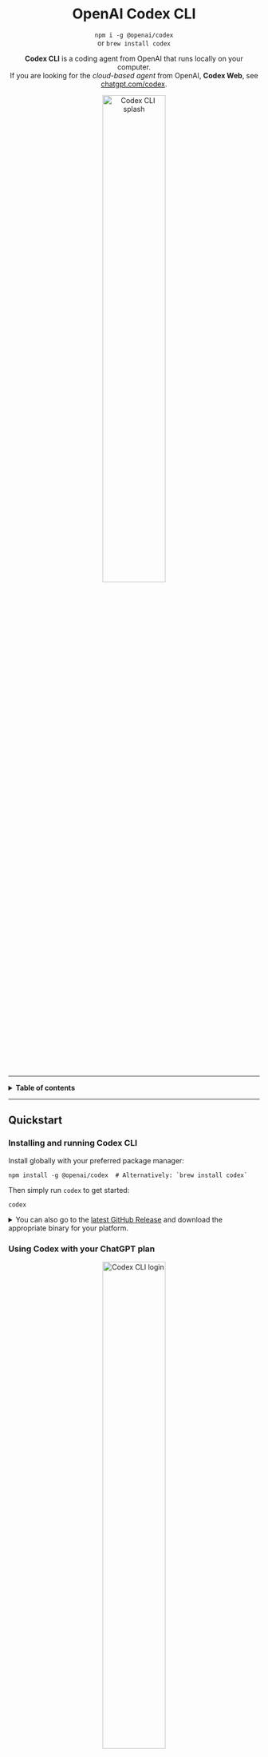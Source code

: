 <h1 align="center">OpenAI Codex CLI</h1>

<p align="center"><code>npm i -g @openai/codex</code><br />or <code>brew install codex</code></p>

<p align="center"><strong>Codex CLI</strong> is a coding agent from OpenAI that runs locally on your computer.</br>If you are looking for the <em>cloud-based agent</em> from OpenAI, <strong>Codex Web</strong>, see <a href="https://chatgpt.com/codex">chatgpt.com/codex</a>.</p>

<p align="center">
  <img src="./.github/codex-cli-splash.png" alt="Codex CLI splash" width="50%" />
  </p>

---

<details>
<summary><strong>Table of contents</strong></summary>

<!-- Begin ToC -->

- [Quickstart](#quickstart)
  - [Installing and running Codex CLI](#installing-and-running-codex-cli)
  - [Using Codex with your ChatGPT plan](#using-codex-with-your-chatgpt-plan)
  - [Connecting on a "Headless" Machine](#connecting-on-a-headless-machine)
    - [Authenticate locally and copy your credentials to the "headless" machine](#authenticate-locally-and-copy-your-credentials-to-the-headless-machine)
    - [Connecting through VPS or remote](#connecting-through-vps-or-remote)
  - [Usage-based billing alternative: Use an OpenAI API key](#usage-based-billing-alternative-use-an-openai-api-key)
  - [Choosing Codex's level of autonomy](#choosing-codexs-level-of-autonomy)
    - [**1. Read/write**](#1-readwrite)
    - [**2. Read-only**](#2-read-only)
    - [**3. Advanced configuration**](#3-advanced-configuration)
    - [Can I run without ANY approvals?](#can-i-run-without-any-approvals)
    - [Fine-tuning in `config.toml`](#fine-tuning-in-configtoml)
  - [Example prompts](#example-prompts)
- [Running with a prompt as input](#running-with-a-prompt-as-input)
- [Using Open Source Models](#using-open-source-models)
  - [Platform sandboxing details](#platform-sandboxing-details)
- [Experimental technology disclaimer](#experimental-technology-disclaimer)
- [System requirements](#system-requirements)
- [CLI reference](#cli-reference)
- [Memory & project docs](#memory--project-docs)
- [Non-interactive / CI mode](#non-interactive--ci-mode)
- [Model Context Protocol (MCP)](#model-context-protocol-mcp)
- [Tracing / verbose logging](#tracing--verbose-logging)
  - [DotSlash](#dotslash)
- [Configuration](#configuration)
- [FAQ](#faq)
- [Zero data retention (ZDR) usage](#zero-data-retention-zdr-usage)
- [Codex open source fund](#codex-open-source-fund)
- [Contributing](#contributing)
  - [Development workflow](#development-workflow)
  - [Writing high-impact code changes](#writing-high-impact-code-changes)
  - [Opening a pull request](#opening-a-pull-request)
  - [Review process](#review-process)
  - [Community values](#community-values)
  - [Getting help](#getting-help)
  - [Contributor license agreement (CLA)](#contributor-license-agreement-cla)
    - [Quick fixes](#quick-fixes)
  - [Releasing `codex`](#releasing-codex)
- [Security & responsible AI](#security--responsible-ai)
- [License](#license)

<!-- End ToC -->

</details>

---

## Quickstart

### Installing and running Codex CLI

Install globally with your preferred package manager:

```shell
npm install -g @openai/codex  # Alternatively: `brew install codex`
```

Then simply run `codex` to get started:

```shell
codex
```

<details>
<summary>You can also go to the <a href="https://github.com/openai/codex/releases/latest">latest GitHub Release</a> and download the appropriate binary for your platform.</summary>

Each GitHub Release contains many executables, but in practice, you likely want one of these:

- macOS
  - Apple Silicon/arm64: `codex-aarch64-apple-darwin.tar.gz`
  - x86_64 (older Mac hardware): `codex-x86_64-apple-darwin.tar.gz`
- Linux
  - x86_64: `codex-x86_64-unknown-linux-musl.tar.gz`
  - arm64: `codex-aarch64-unknown-linux-musl.tar.gz`

Each archive contains a single entry with the platform baked into the name (e.g., `codex-x86_64-unknown-linux-musl`), so you likely want to rename it to `codex` after extracting it.

</details>

### Using Codex with your ChatGPT plan

<p align="center">
  <img src="./.github/codex-cli-login.png" alt="Codex CLI login" width="50%" />
  </p>

Run `codex` and select **Sign in with ChatGPT**. You'll need a Plus, Pro, or Team ChatGPT account, and will get access to our latest models, including `gpt-5`, at no extra cost to your plan. (Enterprise is coming soon.)

> Important: If you've used the Codex CLI before, follow these steps to migrate from usage-based billing with your API key:
>
> 1. Update the CLI and ensure `codex --version` is `0.20.0` or later
> 2. Delete `~/.codex/auth.json` (this should be `C:\Users\USERNAME\.codex\auth.json` on Windows)
> 3. Run `codex login` again

If you encounter problems with the login flow, please comment on [this issue](https://github.com/openai/codex/issues/1243).

### Connecting on a "Headless" Machine

Today, the login process entails running a server on `localhost:1455`. If you are on a "headless" server, such as a Docker container or are `ssh`'d into a remote machine, loading `localhost:1455` in the browser on your local machine will not automatically connect to the webserver running on the _headless_ machine, so you must use one of the following workarounds:

#### Authenticate locally and copy your credentials to the "headless" machine

The easiest solution is likely to run through the `codex login` process on your local machine such that `localhost:1455` _is_ accessible in your web browser. When you complete the authentication process, an `auth.json` file should be available at `$CODEX_HOME/auth.json` (on Mac/Linux, `$CODEX_HOME` defaults to `~/.codex` whereas on Windows, it defaults to `%USERPROFILE%\.codex`).

Because the `auth.json` file is not tied to a specific host, once you complete the authentication flow locally, you can copy the `$CODEX_HOME/auth.json` file to the headless machine and then `codex` should "just work" on that machine. Note to copy a file to a Docker container, you can do:

```shell
# substitute MY_CONTAINER with the name or id of your Docker container:
CONTAINER_HOME=$(docker exec MY_CONTAINER printenv HOME)
docker exec MY_CONTAINER mkdir -p "$CONTAINER_HOME/.codex"
docker cp auth.json MY_CONTAINER:"$CONTAINER_HOME/.codex/auth.json"
```

whereas if you are `ssh`'d into a remote machine, you likely want to use [`scp`](https://en.wikipedia.org/wiki/Secure_copy_protocol):

```shell
ssh user@remote 'mkdir -p ~/.codex'
scp ~/.codex/auth.json user@remote:~/.codex/auth.json
```

or try this one-liner:

```shell
ssh user@remote 'mkdir -p ~/.codex && cat > ~/.codex/auth.json' < ~/.codex/auth.json
```

#### Connecting through VPS or remote

If you run Codex on a remote machine (VPS/server) without a local browser, the login helper starts a server on `localhost:1455` on the remote host. To complete login in your local browser, forward that port to your machine before starting the login flow:

```bash
# From your local machine
ssh -L 1455:localhost:1455 <user>@<remote-host>
```

Then, in that SSH session, run `codex` and select "Sign in with ChatGPT". When prompted, open the printed URL (it will be `http://localhost:1455/...`) in your local browser. The traffic will be tunneled to the remote server.

### Usage-based billing alternative: Use an OpenAI API key

If you prefer to pay-as-you-go, you can still authenticate with your OpenAI API key by setting it as an environment variable:

```shell
export OPENAI_API_KEY="your-api-key-here"
```

Notes:

- This command only sets the key for your current terminal session, which we recommend. To set it for all future sessions, you can also add the `export` line to your shell's configuration file (e.g., `~/.zshrc`).
- If you have signed in with ChatGPT, Codex will default to using your ChatGPT credits. If you wish to use your API key, use the `/logout` command to clear your ChatGPT authentication.

### Choosing Codex's level of autonomy

We always recommend running Codex in its default sandbox that gives you strong guardrails around what the agent can do. The default sandbox prevents it from editing files outside its workspace, or from accessing the network.

When you launch Codex in a new folder, it detects whether the folder is version controlled and recommends one of two levels of autonomy:

#### **1. Read/write**

- Codex can run commands and write files in the workspace without approval.
- To write files in other folders, access network, update git or perform other actions protected by the sandbox, Codex will need your permission.
- By default, the workspace includes the current directory, as well as temporary directories like `/tmp`. You can see what directories are in the workspace with the `/status` command. See the docs for how to customize this behavior.
- Advanced: You can manually specify this configuration by running `codex --sandbox workspace-write --ask-for-approval on-request`
- This is the recommended default for version-controlled folders.

#### **2. Read-only**

- Codex can run read-only commands without approval.
- To edit files, access network, or perform other actions protected by the sandbox, Codex will need your permission.
- Advanced: You can manually specify this configuration by running `codex --sandbox read-only --ask-for-approval on-request`
- This is the recommended default non-version-controlled folders.

#### **3. Advanced configuration**

Codex gives you fine-grained control over the sandbox with the `--sandbox` option, and over when it requests approval with the `--ask-for-approval` option. Run `codex help` for more on these options.

#### Can I run without ANY approvals?

Yes, run codex non-interactively with `--ask-for-approval never`. This option works with all `--sandbox` options, so you still have full control over Codex's level of autonomy. It will make its best attempt with whatever contrainsts you provide. For example:

- Use `codex --ask-for-approval never --sandbox read-only` when you are running many agents to answer questions in parallel in the same workspace.
- Use `codex --ask-for-approval never --sandbox workspace-write` when you want the agent to non-interactively take time to produce the best outcome, with strong guardrails around its behavior.
- Use `codex --ask-for-approval never --sandbox danger-full-access` to dangerously give the agent full autonomy. Because this disables important safety mechanisms, we recommend against using this unless running Codex in an isolated environment.

#### Fine-tuning in `config.toml`

```toml
# approval mode
approval_policy = "untrusted"
sandbox_mode    = "read-only"

# full-auto mode
approval_policy = "on-request"
sandbox_mode    = "workspace-write"

# Optional: allow network in workspace-write mode
[sandbox_workspace_write]
network_access = true
```

You can also save presets as **profiles**:

```toml
[profiles.full_auto]
approval_policy = "on-request"
sandbox_mode    = "workspace-write"

[profiles.readonly_quiet]
approval_policy = "never"
sandbox_mode    = "read-only"
```

### Example prompts

Below are a few bite-size examples you can copy-paste. Replace the text in quotes with your own task. See the [prompting guide](https://github.com/openai/codex/blob/main/docs/prompting_guide.md) for more tips and usage patterns.

| ✨  | What you type                                                                   | What happens                                                               |
| --- | ------------------------------------------------------------------------------- | -------------------------------------------------------------------------- |
| 1   | `codex "Refactor the Dashboard component to React Hooks"`                       | Codex rewrites the class component, runs `npm test`, and shows the diff.   |
| 2   | `codex "Generate SQL migrations for adding a users table"`                      | Infers your ORM, creates migration files, and runs them in a sandboxed DB. |
| 3   | `codex "Write unit tests for utils/date.ts"`                                    | Generates tests, executes them, and iterates until they pass.              |
| 4   | `codex "Bulk-rename *.jpeg -> *.jpg with git mv"`                               | Safely renames files and updates imports/usages.                           |
| 5   | `codex "Explain what this regex does: ^(?=.*[A-Z]).{8,}$"`                      | Outputs a step-by-step human explanation.                                  |
| 6   | `codex "Carefully review this repo, and propose 3 high impact well-scoped PRs"` | Suggests impactful PRs in the current codebase.                            |
| 7   | `codex "Look for vulnerabilities and create a security review report"`          | Finds and explains security bugs.                                          |

## Running with a prompt as input

You can also run Codex CLI with a prompt as input:

```shell
codex "explain this codebase to me"
```

```shell
codex --full-auto "create the fanciest todo-list app"
```

That's it - Codex will scaffold a file, run it inside a sandbox, install any
missing dependencies, and show you the live result. Approve the changes and
they'll be committed to your working directory.

## Using Open Source Models

<details>
<summary><strong>Use <code>--profile</code> to use other models</strong></summary>

Codex also allows you to use other providers that support the OpenAI Chat Completions (or Responses) API.

To do so, you must first define custom [providers](./config.md#model_providers) in `~/.codex/config.toml`. For example, the provider for a standard Ollama setup would be defined as follows:

```toml
[model_providers.ollama]
name = "Ollama"
base_url = "http://localhost:11434/v1"
```

The `base_url` will have `/chat/completions` appended to it to build the full URL for the request.

For providers that also require an `Authorization` header of the form `Bearer: SECRET`, an `env_key` can be specified, which indicates the environment variable to read to use as the value of `SECRET` when making a request:

```toml
[model_providers.openrouter]
name = "OpenRouter"
base_url = "https://openrouter.ai/api/v1"
env_key = "OPENROUTER_API_KEY"
```

Providers that speak the Responses API are also supported by adding `wire_api = "responses"` as part of the definition. Accessing OpenAI models via Azure is an example of such a provider, though it also requires specifying additional `query_params` that need to be appended to the request URL:

```toml
[model_providers.azure]
name = "Azure"
# Make sure you set the appropriate subdomain for this URL.
base_url = "https://YOUR_PROJECT_NAME.openai.azure.com/openai"
env_key = "AZURE_OPENAI_API_KEY"  # Or "OPENAI_API_KEY", whichever you use.
# Newer versions appear to support the responses API, see https://github.com/openai/codex/pull/1321
query_params = { api-version = "2025-04-01-preview" }
wire_api = "responses"
```

Once you have defined a provider you wish to use, you can configure it as your default provider as follows:

```toml
model_provider = "azure"
```

> [!TIP]
> If you find yourself experimenting with a variety of models and providers, then you likely want to invest in defining a _profile_ for each configuration like so:

```toml
[profiles.o3]
model_provider = "azure"
model = "o3"

[profiles.mistral]
model_provider = "ollama"
model = "mistral"
```

This way, you can specify one command-line argument (.e.g., `--profile o3`, `--profile mistral`) to override multiple settings together.

</details>

Codex can run fully locally against an OpenAI-compatible OSS host (like Ollama) using the `--oss` flag:

- Interactive UI:
  - codex --oss
- Non-interactive (programmatic) mode:
  - echo "Refactor utils" | codex exec --oss

Model selection when using `--oss`:

- If you omit `-m/--model`, Codex defaults to -m gpt-oss:20b and will verify it exists locally (downloading if needed).
- To pick a different size, pass one of:
  - -m "gpt-oss:20b"
  - -m "gpt-oss:120b"

Point Codex at your own OSS host:

- By default, `--oss` talks to http://localhost:11434/v1.
- To use a different host, set one of these environment variables before running Codex:
  - CODEX_OSS_BASE_URL, for example:
    - CODEX_OSS_BASE_URL="http://my-ollama.example.com:11434/v1" codex --oss -m gpt-oss:20b
  - or CODEX_OSS_PORT (when the host is localhost):
    - CODEX_OSS_PORT=11434 codex --oss

Advanced: you can persist this in your config instead of environment variables by overriding the built-in `oss` provider in `~/.codex/config.toml`:

```toml
[model_providers.oss]
name = "Open Source"
base_url = "http://my-ollama.example.com:11434/v1"
```

---

### Platform sandboxing details

The mechanism Codex uses to implement the sandbox policy depends on your OS:

- **macOS 12+** uses **Apple Seatbelt** and runs commands using `sandbox-exec` with a profile (`-p`) that corresponds to the `--sandbox` that was specified.
- **Linux** uses a combination of Landlock/seccomp APIs to enforce the `sandbox` configuration.

Note that when running Linux in a containerized environment such as Docker, sandboxing may not work if the host/container configuration does not support the necessary Landlock/seccomp APIs. In such cases, we recommend configuring your Docker container so that it provides the sandbox guarantees you are looking for and then running `codex` with `--sandbox danger-full-access` (or, more simply, the `--dangerously-bypass-approvals-and-sandbox` flag) within your container.

---

## Experimental technology disclaimer

Codex CLI is an experimental project under active development. It is not yet stable, may contain bugs, incomplete features, or undergo breaking changes. We're building it in the open with the community and welcome:

- Bug reports
- Feature requests
- Pull requests
- Good vibes

Help us improve by filing issues or submitting PRs (see the section below for how to contribute)!

---

## System requirements

| Requirement                 | Details                                                         |
| --------------------------- | --------------------------------------------------------------- |
| Operating systems           | macOS 12+, Ubuntu 20.04+/Debian 10+, or Windows 11 **via WSL2** |
| Git (optional, recommended) | 2.23+ for built-in PR helpers                                   |
| RAM                         | 4-GB minimum (8-GB recommended)                                 |

---

## CLI reference

| Command            | Purpose                            | Example                         |
| ------------------ | ---------------------------------- | ------------------------------- |
| `codex`            | Interactive TUI                    | `codex`                         |
| `codex "..."`      | Initial prompt for interactive TUI | `codex "fix lint errors"`       |
| `codex exec "..."` | Non-interactive "automation mode"  | `codex exec "explain utils.ts"` |

Key flags: `--model/-m`, `--ask-for-approval/-a`.

---

## Memory & project docs

You can give Codex extra instructions and guidance using `AGENTS.md` files. Codex looks for `AGENTS.md` files in the following places, and merges them top-down:

1. `~/.codex/AGENTS.md` - personal global guidance
2. `AGENTS.md` at repo root - shared project notes
3. `AGENTS.md` in the current working directory - sub-folder/feature specifics

---

## Non-interactive / CI mode

Run Codex head-less in pipelines. Example GitHub Action step:

```yaml
- name: Update changelog via Codex
  run: |
    npm install -g @openai/codex
    export OPENAI_API_KEY="${{ secrets.OPENAI_KEY }}"
    codex exec --full-auto "update CHANGELOG for next release"
```

## Model Context Protocol (MCP)

The Codex CLI can be configured to leverage MCP servers by defining an [`mcp_servers`](./codex-rs/config.md#mcp_servers) section in `~/.codex/config.toml`. It is intended to mirror how tools such as Claude and Cursor define `mcpServers` in their respective JSON config files, though the Codex format is slightly different since it uses TOML rather than JSON, e.g.:

```toml
# IMPORTANT: the top-level key is `mcp_servers` rather than `mcpServers`.
[mcp_servers.server-name]
command = "npx"
args = ["-y", "mcp-server"]
env = { "API_KEY" = "value" }
```

> [!TIP]
> It is somewhat experimental, but the Codex CLI can also be run as an MCP _server_ via `codex mcp`. If you launch it with an MCP client such as `npx @modelcontextprotocol/inspector codex mcp` and send it a `tools/list` request, you will see that there is only one tool, `codex`, that accepts a grab-bag of inputs, including a catch-all `config` map for anything you might want to override. Feel free to play around with it and provide feedback via GitHub issues.

## Tracing / verbose logging

Because Codex is written in Rust, it honors the `RUST_LOG` environment variable to configure its logging behavior.

The TUI defaults to `RUST_LOG=codex_core=info,codex_tui=info` and log messages are written to `~/.codex/log/codex-tui.log`, so you can leave the following running in a separate terminal to monitor log messages as they are written:

```
tail -F ~/.codex/log/codex-tui.log
```

By comparison, the non-interactive mode (`codex exec`) defaults to `RUST_LOG=error`, but messages are printed inline, so there is no need to monitor a separate file.

See the Rust documentation on [`RUST_LOG`](https://docs.rs/env_logger/latest/env_logger/#enabling-logging) for more information on the configuration options.

---

### DotSlash

The GitHub Release also contains a [DotSlash](https://dotslash-cli.com/) file for the Codex CLI named `codex`. Using a DotSlash file makes it possible to make a lightweight commit to source control to ensure all contributors use the same version of an executable, regardless of what platform they use for development.

</details>

<details>
<summary><strong>Build from source</strong></summary>

```bash
# Clone the repository and navigate to the root of the Cargo workspace.
git clone https://github.com/openai/codex.git
cd codex/codex-rs

# Install the Rust toolchain, if necessary.
curl --proto '=https' --tlsv1.2 -sSf https://sh.rustup.rs | sh -s -- -y
source "$HOME/.cargo/env"
rustup component add rustfmt
rustup component add clippy

# Build Codex.
cargo build

# Launch the TUI with a sample prompt.
cargo run --bin codex -- "explain this codebase to me"

# After making changes, ensure the code is clean.
cargo fmt -- --config imports_granularity=Item
cargo clippy --tests

# Run the tests.
cargo test
```

</details>

---

## Configuration

Codex supports a rich set of configuration options documented in [`codex-rs/config.md`](./codex-rs/config.md).

By default, Codex loads its configuration from `~/.codex/config.toml`.

Though `--config` can be used to set/override ad-hoc config values for individual invocations of `codex`.

---

## FAQ

<details>
<summary>OpenAI released a model called Codex in 2021 - is this related?</summary>

In 2021, OpenAI released Codex, an AI system designed to generate code from natural language prompts. That original Codex model was deprecated as of March 2023 and is separate from the CLI tool.

</details>

<details>
<summary>Which models are supported?</summary>

Any model available with [Responses API](https://platform.openai.com/docs/api-reference/responses). The default is `o4-mini`, but pass `--model gpt-4.1` or set `model: gpt-4.1` in your config file to override.

</details>
<details>
<summary>Why does <code>o3</code> or <code>o4-mini</code> not work for me?</summary>

It's possible that your [API account needs to be verified](https://help.openai.com/en/articles/10910291-api-organization-verification) in order to start streaming responses and seeing chain of thought summaries from the API. If you're still running into issues, please let us know!

</details>

<details>
<summary>How do I stop Codex from editing my files?</summary>

Codex runs model-generated commands in a sandbox. If a proposed command or file change doesn't look right, you can simply type **n** to deny the command or give the model feedback.

</details>
<details>
<summary>Does it work on Windows?</summary>

Not directly. It requires [Windows Subsystem for Linux (WSL2)](https://learn.microsoft.com/en-us/windows/wsl/install) - Codex has been tested on macOS and Linux with Node 22.

</details>

---

## Zero data retention (ZDR) usage

Codex CLI **does** support OpenAI organizations with [Zero Data Retention (ZDR)](https://platform.openai.com/docs/guides/your-data#zero-data-retention) enabled. If your OpenAI organization has Zero Data Retention enabled and you still encounter errors such as:

```
OpenAI rejected the request. Error details: Status: 400, Code: unsupported_parameter, Type: invalid_request_error, Message: 400 Previous response cannot be used for this organization due to Zero Data Retention.
```

Ensure you are running `codex` with `--config disable_response_storage=true` or add this line to `~/.codex/config.toml` to avoid specifying the command line option each time:

```toml
disable_response_storage = true
```

See [the configuration documentation on `disable_response_storage`](./codex-rs/config.md#disable_response_storage) for details.

---

## Codex open source fund

We're excited to launch a **$1 million initiative** supporting open source projects that use Codex CLI and other OpenAI models.

- Grants are awarded up to **$25,000** API credits.
- Applications are reviewed **on a rolling basis**.

**Interested? [Apply here](https://openai.com/form/codex-open-source-fund/).**

---

## Contributing

This project is under active development and the code will likely change pretty significantly.

**At the moment, we only plan to prioritize reviewing external contributions for bugs or security fixes.**

If you want to add a new feature or change the behavior of an existing one, please open an issue proposing the feature and get approval from an OpenAI team member before spending time building it.

**New contributions that don't go through this process may be closed** if they aren't aligned with our current roadmap or conflict with other priorities/upcoming features.

### Development workflow

- Create a _topic branch_ from `main` - e.g. `feat/interactive-prompt`.
- Keep your changes focused. Multiple unrelated fixes should be opened as separate PRs.
- Following the [development setup](#development-workflow) instructions above, ensure your change is free of lint warnings and test failures.

### Writing high-impact code changes

1. **Start with an issue.** Open a new one or comment on an existing discussion so we can agree on the solution before code is written.
2. **Add or update tests.** Every new feature or bug-fix should come with test coverage that fails before your change and passes afterwards. 100% coverage is not required, but aim for meaningful assertions.
3. **Document behaviour.** If your change affects user-facing behaviour, update the README, inline help (`codex --help`), or relevant example projects.
4. **Keep commits atomic.** Each commit should compile and the tests should pass. This makes reviews and potential rollbacks easier.

### Opening a pull request

- Fill in the PR template (or include similar information) - **What? Why? How?**
- Run **all** checks locally (`cargo test && cargo clippy --tests && cargo fmt -- --config imports_granularity=Item`). CI failures that could have been caught locally slow down the process.
- Make sure your branch is up-to-date with `main` and that you have resolved merge conflicts.
- Mark the PR as **Ready for review** only when you believe it is in a merge-able state.

### Review process

1. One maintainer will be assigned as a primary reviewer.
2. If your PR adds a new feature that was not previously discussed and approved, we may choose to close your PR (see [Contributing](#contributing)).
3. We may ask for changes - please do not take this personally. We value the work, but we also value consistency and long-term maintainability.
5. When there is consensus that the PR meets the bar, a maintainer will squash-and-merge.

### Community values

- **Be kind and inclusive.** Treat others with respect; we follow the [Contributor Covenant](https://www.contributor-covenant.org/).
- **Assume good intent.** Written communication is hard - err on the side of generosity.
- **Teach & learn.** If you spot something confusing, open an issue or PR with improvements.

### Getting help

If you run into problems setting up the project, would like feedback on an idea, or just want to say _hi_ - please open a Discussion or jump into the relevant issue. We are happy to help.

Together we can make Codex CLI an incredible tool. **Happy hacking!** :rocket:

### Contributor license agreement (CLA)

All contributors **must** accept the CLA. The process is lightweight:

1. Open your pull request.
2. Paste the following comment (or reply `recheck` if you've signed before):

   ```text
   I have read the CLA Document and I hereby sign the CLA
   ```

3. The CLA-Assistant bot records your signature in the repo and marks the status check as passed.

No special Git commands, email attachments, or commit footers required.

#### Quick fixes

| Scenario          | Command                                          |
| ----------------- | ------------------------------------------------ |
| Amend last commit | `git commit --amend -s --no-edit && git push -f` |

The **DCO check** blocks merges until every commit in the PR carries the footer (with squash this is just the one).

### Releasing `codex`

_For admins only._

Make sure you are on `main` and have no local changes. Then run:

```shell
VERSION=0.2.0  # Can also be 0.2.0-alpha.1 or any valid Rust version.
./codex-rs/scripts/create_github_release.sh "$VERSION"
```

This will make a local commit on top of `main` with `version` set to `$VERSION` in `codex-rs/Cargo.toml` (note that on `main`, we leave the version as `version = "0.0.0"`).

This will push the commit using the tag `rust-v${VERSION}`, which in turn kicks off [the release workflow](.github/workflows/rust-release.yml). This will create a new GitHub Release named `$VERSION`.

If everything looks good in the generated GitHub Release, uncheck the **pre-release** box so it is the latest release.

Create a PR to update [`Formula/c/codex.rb`](https://github.com/Homebrew/homebrew-core/blob/main/Formula/c/codex.rb) on Homebrew.

---

## Security & responsible AI

Have you discovered a vulnerability or have concerns about model output? Please e-mail **security@openai.com** and we will respond promptly.

---

## License

This repository is licensed under the [Apache-2.0 License](LICENSE).
